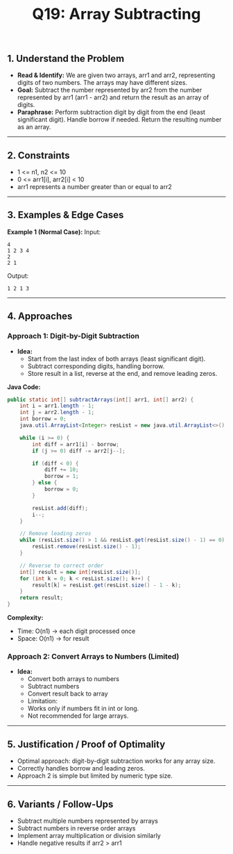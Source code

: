 <!-- #region 19-Array Subtracting -->

<br>
<h1 style="text-align:center; font-size:2.5em; font-weight:bold;">Q19: Array Subtracting</h1>
<br>

## 1. Understand the Problem
- **Read & Identify:** We are given two arrays, arr1 and arr2, representing digits of two numbers. The arrays may have different sizes.
- **Goal:** Subtract the number represented by arr2 from the number represented by arr1 (arr1 - arr2) and return the result as an array of digits.
- **Paraphrase:** Perform subtraction digit by digit from the end (least significant digit).  Handle borrow if needed.  Return the resulting number as an array.

---

## 2. Constraints

- 1 <= n1, n2 <= 10
- 0 <= arr1[i], arr2[i] < 10
- arr1 represents a number greater than or equal to arr2


---

## 3. Examples & Edge Cases

**Example 1 (Normal Case):**
Input:
```text
4
1 2 3 4
2
2 1
```
Output:
```text
1 2 1 3
```


---

## 4. Approaches

### Approach 1: Digit-by-Digit Subtraction

- **Idea:**
  - Start from the last index of both arrays (least significant digit).
  - Subtract corresponding digits, handling borrow.
  - Store result in a list, reverse at the end, and remove leading zeros.

**Java Code:**
```java
public static int[] subtractArrays(int[] arr1, int[] arr2) {
    int i = arr1.length - 1;
    int j = arr2.length - 1;
    int borrow = 0;
    java.util.ArrayList<Integer> resList = new java.util.ArrayList<>();

    while (i >= 0) {
        int diff = arr1[i] - borrow;
        if (j >= 0) diff -= arr2[j--];

        if (diff < 0) {
            diff += 10;
            borrow = 1;
        } else {
            borrow = 0;
        }

        resList.add(diff);
        i--;
    }

    // Remove leading zeros
    while (resList.size() > 1 && resList.get(resList.size() - 1) == 0) {
        resList.remove(resList.size() - 1);
    }

    // Reverse to correct order
    int[] result = new int[resList.size()];
    for (int k = 0; k < resList.size(); k++) {
        result[k] = resList.get(resList.size() - 1 - k);
    }
    return result;
}
```

**Complexity:**
- Time: O(n1) → each digit processed once
- Space: O(n1) → for result

### Approach 2: Convert Arrays to Numbers (Limited)

- **Idea:**
  - Convert both arrays to numbers
  - Subtract numbers
  - Convert result back to array
  - Limitation:
  - Works only if numbers fit in int or long.
  - Not recommended for large arrays.


---

## 5. Justification / Proof of Optimality

- Optimal approach: digit-by-digit subtraction works for any array size.
- Correctly handles borrow and leading zeros.
- Approach 2 is simple but limited by numeric type size.

---

## 6. Variants / Follow-Ups

- Subtract multiple numbers represented by arrays
- Subtract numbers in reverse order arrays
- Implement array multiplication or division similarly
- Handle negative results if arr2 > arr1

<!-- #endregion -->

